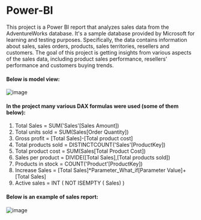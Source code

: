 # Power-BI

This project is a Power BI report that analyzes sales data from the AdventureWorks database. It's a sample database provided by Microsoft for learning and testing purposes. Specifically, the data contains information about sales, sales orders, products, sales territories, resellers and customers. The goal of this project is getting insights from various aspects of the sales data, including product sales performance, resellers’ performance and customers buying trends.

#### Below is model view:
![image](https://github.com/user-attachments/assets/a27a27e8-93e4-49c1-9b38-29b465593e9f)
 
#### In the project many various DAX formulas were used (some of them below):
1.	Total Sales = SUM('Sales'[Sales Amount])
2.	Total units sold = SUM(Sales[Order Quantity])
3.	Gross profit = [Total Sales]-[Total product cost]
4.	Total products sold = DISTINCTCOUNT('Sales'[ProductKey])
5.	Total product cost = SUM(Sales[Total Product Cost])
6.	Sales per product = DIVIDE([Total Sales],[Total products sold])
7.	Products in stock = COUNT('Product'[ProductKey])
8.	Increase Sales = [Total Sales]*Parameter_What_if[Parameter Value]+[Total Sales]
9.	Active sales = INT ( NOT ISEMPTY ( Sales) )

#### Below is an example of sales report:
![image](https://github.com/user-attachments/assets/b3352b60-883a-4518-888a-d655fc2428c8)
 
